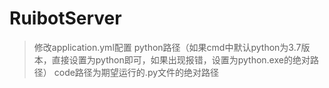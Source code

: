 # RuibotServer
> 修改application.yml配置
python路径（如果cmd中默认python为3.7版本，直接设置为python即可，如果出现报错，设置为python.exe的绝对路径）
code路径为期望运行的.py文件的绝对路径
